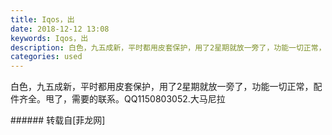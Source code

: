 ```yaml
---
title: Iqos，出
date: 2018-12-12 13:08
keywords: Iqos，出
description: 白色，九五成新，平时都用皮套保护，用了2星期就放一旁了，功能一切正常，配件齐全。甩了，需要的联系。QQ1150803052.大马尼拉
categories: used
---
```

<td class="t_f" id="postmessage_2454889">

白色，九五成新，平时都用皮套保护，用了2星期就放一旁了，功能一切正常，配件齐全。甩了，需要的联系。QQ1150803052.大马尼拉<br/>
</td>
###### 转载自[菲龙网]